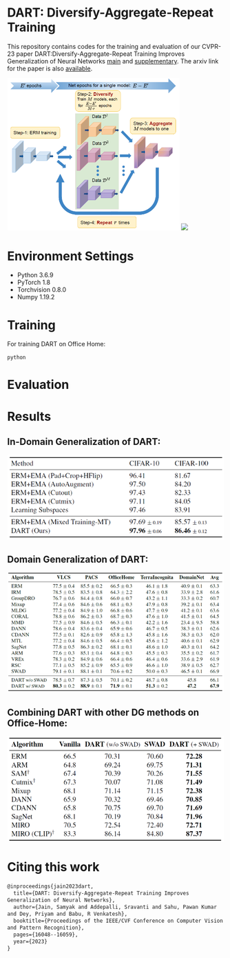 # DART: Diversify-Aggregate-Repeat Training
This repository contains codes for the training and evaluation of our CVPR-23 paper DART:Diversify-Aggregate-Repeat Training Improves Generalization of Neural Networks [main](https://openaccess.thecvf.com/content/CVPR2023/papers/Jain_DART_Diversify-Aggregate-Repeat_Training_Improves_Generalization_of_Neural_Networks_CVPR_2023_paper.pdf) and [supplementary](https://openaccess.thecvf.com/content/CVPR2023/supplemental/Jain_DART_Diversify-Aggregate-Repeat_Training_CVPR_2023_supplemental.pdf). The arxiv link for the paper is also [available](https://arxiv.org/pdf/2302.14685.pdf).
<p float="left">
  <img src="./media/DART_pic.png" width="400" />
   <img src="./media/model_optimization_trajectory.gif" width="400" />
</p>


 # Environment Settings 
* Python 3.6.9
* PyTorch 1.8
* Torchvision 0.8.0
* Numpy 1.19.2



# Training
For training DART on Office Home: 
```
python  
```

# Evaluation

# Results
## In-Domain Generalization of DART:
<p float="center">
  <img src="./media/ID_results.png" width="600" />
 </p>
 
 ## Domain Generalization of DART:
 <p float="center">
   <img src="./media/DG_main_results.png" width="600" />
   </p>
   
   ## Combining DART with other DG methods on Office-Home:
   <p float="center">
   <img src="./media/DG_combined_results.png" width="600" />
</p>



# Citing this work
```
@inproceedings{jain2023dart,
  title={DART: Diversify-Aggregate-Repeat Training Improves Generalization of Neural Networks},
  author={Jain, Samyak and Addepalli, Sravanti and Sahu, Pawan Kumar and Dey, Priyam and Babu, R Venkatesh},
  booktitle={Proceedings of the IEEE/CVF Conference on Computer Vision and Pattern Recognition},
  pages={16048--16059},
  year={2023}
}
```
